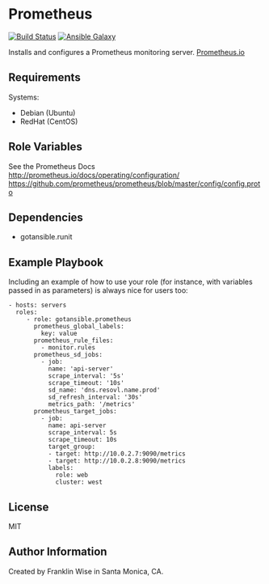 Prometheus
=========

[![Build Status](https://travis-ci.org/gotansible/prometheus.svg?branch=master)](https://travis-ci.org/gotansible/prometheus)
[![Ansible Galaxy](http://img.shields.io/badge/galaxy-prometheus-blue.svg?style=flat)](https://galaxy.ansible.com/list#/roles/3752)

Installs and configures a Prometheus monitoring server. [Prometheus.io](http://prometheus.io/)

Requirements
------------

Systems: 

* Debian (Ubuntu) 
* RedHat (CentOS) 


Role Variables
--------------

See the Prometheus Docs
http://prometheus.io/docs/operating/configuration/
https://github.com/prometheus/prometheus/blob/master/config/config.proto

Dependencies
------------

* gotansible.runit

Example Playbook
----------------

Including an example of how to use your role (for instance, with variables passed in as parameters) is always nice for users too:

    - hosts: servers
      roles:
         - role: gotansible.prometheus
	       prometheus_global_labels:
             key: value
           prometheus_rule_files:
             - monitor.rules
           prometheus_sd_jobs:
             - job:
               name: 'api-server'
               scrape_interval: '5s'
               scrape_timeout: '10s'
               sd_name: 'dns.resovl.name.prod'
               sd_refresh_interval: '30s'
               metrics_path: '/metrics'
           prometheus_target_jobs:
             - job:
               name: api-server
               scrape_interval: 5s
               scrape_timeout: 10s
               target_group:
               - target: http://10.0.2.7:9090/metrics
               - target: http://10.0.2.8:9090/metrics
               labels:
                 role: web
                 cluster: west


License
-------

MIT

Author Information
------------------

Created by Franklin Wise in Santa Monica, CA.
